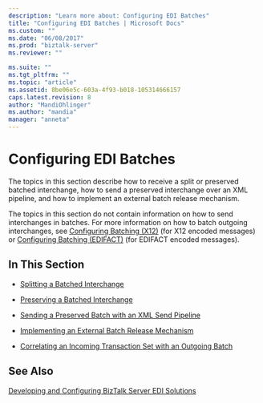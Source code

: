 ```yaml
---
description: "Learn more about: Configuring EDI Batches"
title: "Configuring EDI Batches | Microsoft Docs"
ms.custom: ""
ms.date: "06/08/2017"
ms.prod: "biztalk-server"
ms.reviewer: ""

ms.suite: ""
ms.tgt_pltfrm: ""
ms.topic: "article"
ms.assetid: 8be06e5c-603a-4f93-b018-105314666157
caps.latest.revision: 8
author: "MandiOhlinger"
ms.author: "mandia"
manager: "anneta"
---
```

# Configuring EDI Batches
The topics in this section describe how to receive a split or preserved batched interchange, how to send a preserved interchange over an XML pipeline, and how to implement an external batch release mechanism.  
  
 The topics in this section do not contain information on how to send interchanges in batches. For more information on how to batch outgoing interchanges, see [Configuring Batching (X12)](../core/configuring-batching-x12.md) (for X12 encoded messages) or [Configuring Batching (EDIFACT)](../core/configuring-batching-edifact.md) (for EDIFACT encoded messages).  
  
## In This Section  
  
-   [Splitting a Batched Interchange](../core/splitting-a-batched-interchange.md)  
  
-   [Preserving a Batched Interchange](../core/preserving-a-batched-interchange.md)  
  
-   [Sending a Preserved Batch with an XML Send Pipeline](../core/sending-a-preserved-batch-with-an-xml-send-pipeline.md)  
  
-   [Implementing an External Batch Release Mechanism](../core/implementing-an-external-batch-release-mechanism.md)  
  
-   [Correlating an Incoming Transaction Set with an Outgoing Batch](../core/correlating-an-incoming-transaction-set-with-an-outgoing-batch.md)  
  
## See Also  
 [Developing and Configuring BizTalk Server EDI Solutions](../core/developing-and-configuring-biztalk-server-edi-solutions.md)
